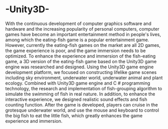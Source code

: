 # -Unity3D-
With the continuous development of computer graphics software and hardware and the increasing popularity of personal computers, computer games have become an important entertainment method in people's lives, among which the eating-fish game is a popular entertainment game. However, currently the eating-fish games on the market are all 2D games, the game experience is poor, and the game immersion needs to be optimized. To enhance the experience and immersion of the fish-eating game, a 3D version of the eating-fish game based on the Unity3D game engine was researched and designed. Using the Unity3D game engine development platform, we focused on constructing lifelike game scenes including sky environment, underwater world, underwater animal and plant ecology. Combined with Unity3D game engine and C # programming technology, the research and implementation of fish-grouping algorithm to simulate the swimming of fish in real nature. In addition, to enhance the interactive experience, we designed realistic sound effects and fish counting function. After the game is developed, players can cruise in the grotesque underwater world, and use the mouse and keyboard to control the big fish to eat the little fish, which greatly  enhances the game experience and immersion.
